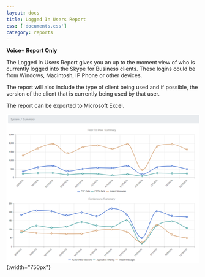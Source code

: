 ```yaml
---
layout: docs
title: Logged In Users Report
css: ['documents.css']
category: reports
---
```


**Voice+ Report Only**

The Logged In Users Report gives you an up to the moment view of who is currently logged into the Skype for Business clients.  These logins could be from Windows, Macintosh, IP Phone or other devices.

The report will also include the type of client being used and if possible, the version of the client that is currently being used by that user.

The report can be exported to Microsoft Excel.

![Cloud Portal](/assets/images/reports.1.png){:width="750px"}
